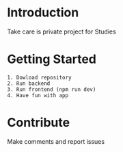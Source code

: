 # Introduction 
Take care is private project for Studies

# Getting Started
    1. Dowload repository
    2. Run backend
    3. Run frontend (npm run dev)
    4. Have fun with app

# Contribute
Make comments and report issues
